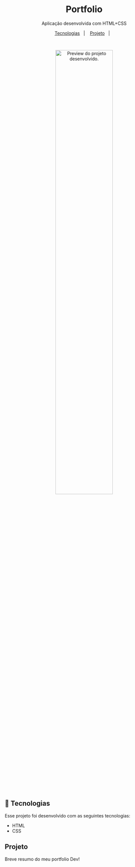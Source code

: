 <h1 align="center">Portfolio</h1>

<p align="center">
Aplicação desenvolvida com HTML+CSS
</p>

<p align="center">
  <a href="#-tecnologias">Tecnologias</a>&nbsp;&nbsp;&nbsp;|&nbsp;&nbsp;&nbsp;
  <a href="#-projeto">Projeto</a>&nbsp;&nbsp;&nbsp;|&nbsp;&nbsp;&nbsp;
</p>

<br>

<p align="center">
  <img alt="Preview do projeto desenvolvido." src="https://github.com/user-attachments/assets/b95ddcfa-dbc9-494a-9bee-b5479c3146aa" width="60%">
</p>

## 🚀 Tecnologias

Esse projeto foi desenvolvido com as seguintes tecnologias:

- HTML
- CSS

## Projeto

Breve resumo do meu portfolio Dev!
